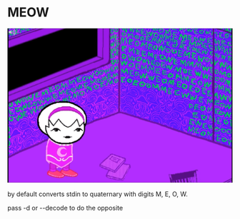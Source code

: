 # MEOW

![meowmeowmeowmeowmeow](rose.png)

by default converts stdin to quaternary with digits M, E, O, W.

pass -d or --decode to do the opposite
